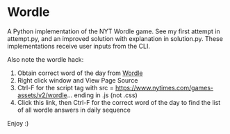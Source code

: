 # Wordle

A Python implementation of the NYT Wordle game. See my first attempt in attempt.py, and an improved solution with explanation in solution.py. These implementations receive user inputs from the CLI.

Also note the wordle hack:
1. Obtain correct word of the day from [Wordle](https://www.nytimes.com/games/wordle/index.html)
2. Right click window and View Page Source
3. Ctrl-F for the script tag with src = https://www.nytimes.com/games-assets/v2/wordle... ending in .js (not .css)
4. Click this link, then Ctrl-F for the correct word of the day to find the list of all wordle answers in daily sequence 

Enjoy :)
